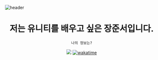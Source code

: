 ![header](https://capsule-render.vercel.app/api?type=venom&height=200&color=A6E1E6&text=Hello&fontAlign=50&descAlign=50&fontAlignY=50&fontColor=444444&animation=fadeIn&rotate=0&section=header&reversal=false)
             
<div align="center">
    <h1>
        저는 유니티를 배우고 싶은 장준서입니다.
    <br>
    </h1>

    나의 정보는?
    
<a href = "https://github.com/csiimnida"><img src="https://img.shields.io/badge/github-181717?style=flat-square&Blogger&logoColor=white"/></a>
[![wakatime](https://wakatime.com/badge/user/e126e2dc-d14d-4d98-887c-4022b073fa92.svg)](https://wakatime.com/@e126e2dc-d14d-4d98-887c-4022b073fa92)
</div>


